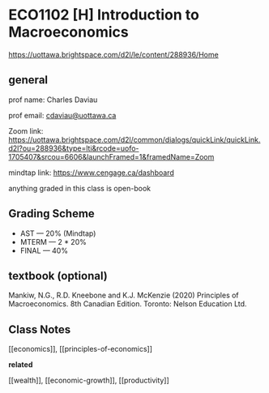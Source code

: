 # ECO1102 [H] Introduction to Macroeconomics

<https://uottawa.brightspace.com/d2l/le/content/288936/Home>

## general

prof name: Charles Daviau

prof email: <cdaviau@uottawa.ca>

Zoom link: <https://uottawa.brightspace.com/d2l/common/dialogs/quickLink/quickLink.d2l?ou=288936&type=lti&rcode=uofo-1705407&srcou=6606&launchFramed=1&framedName=Zoom>

mindtap link: <https://www.cengage.ca/dashboard>

anything graded in this class is open-book

## Grading Scheme

- AST &mdash; 20% (Mindtap)
- MTERM &mdash; 2 \* 20%
- FINAL &mdash; 40%

## textbook (optional)

Mankiw, N.G., R.D. Kneebone and K.J. McKenzie (2020) Principles of Macroeconomics. 8th Canadian Edition. Toronto: Nelson Education Ltd.

## Class Notes

[[economics]], [[principles-of-economics]]

**related**

[[wealth]], [[economic-growth]], [[productivity]]
